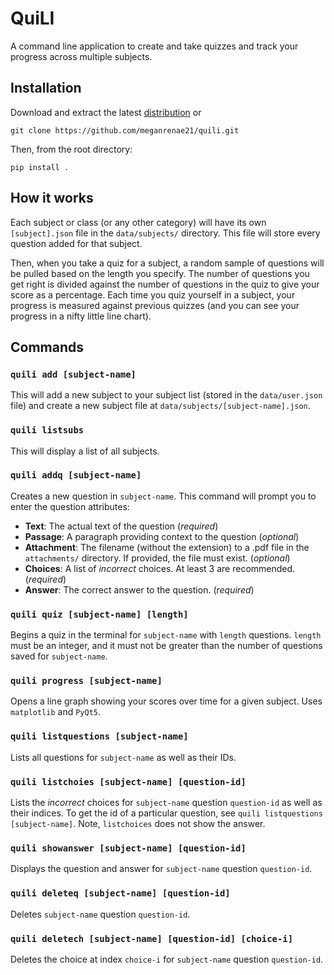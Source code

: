 # QuiLI
A command line application to create and take quizzes and track your progress across multiple subjects.

## Installation

Download and extract the latest [distribution](https://github.com/meganrenae21/quili/releases) or

```
git clone https://github.com/meganrenae21/quili.git
```

Then, from the root directory:

```
pip install .
```


## How it works

Each subject or class (or any other category) will have its own `[subject].json` file in the `data/subjects/` directory. This file will store every question added for that subject. 

Then, when you take a quiz for a subject, a random sample of questions will be pulled based on the length you specify. The number of questions you get right is divided against the number of questions in the quiz to give your score as a percentage. Each time you quiz yourself in a subject, your progress is measured against previous quizzes (and you can see your progress in a nifty little line chart). 

## Commands

### `quili add [subject-name]`

This will add a new subject to your subject list (stored in the `data/user.json` file) and create a new subject file at `data/subjects/[subject-name].json`. 

### `quili listsubs`

This will display a list of all subjects.

### `quili addq [subject-name]`

Creates a new question in `subject-name`. This command will prompt you to enter the question attributes:

- **Text**: The actual text of the question (*required*)
- **Passage**: A paragraph providing context to the question (*optional*)
- **Attachment**: The filename (without the extension) to a .pdf file in the `attachments/` directory. If provided, the file must exist. (*optional*)
- **Choices**: A list of *incorrect* choices. At least 3 are recommended. (*required*)
- **Answer**: The correct answer to the question. (*required*)

### `quili quiz [subject-name] [length]`

Begins a quiz in the terminal for `subject-name` with `length` questions. `length` must be an integer, and it must not be greater than the number of questions saved for `subject-name`.

### `quili progress [subject-name]`

Opens a line graph showing your scores over time for a given subject. Uses `matplotlib` and `PyQt5`. 

### `quili listquestions [subject-name]`

Lists all questions for `subject-name` as well as their IDs. 

### `quili listchoies [subject-name] [question-id]`

Lists the *incorrect* choices for `subject-name` question `question-id` as well as their indices. To get the id of a particular question, see `quili listquestions [subject-name]`. Note, `listchoices` does not show the answer. 

### `quili showanswer [subject-name] [question-id]`

Displays the question and answer for `subject-name` question `question-id`. 

### `quili deleteq [subject-name] [question-id]`

Deletes `subject-name` question `question-id`.

### `quili deletech [subject-name] [question-id] [choice-i]`

Deletes the choice at index `choice-i` for `subject-name` question `question-id`. 

